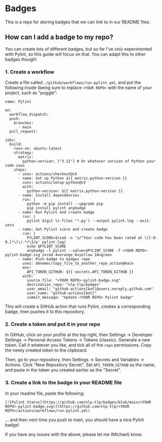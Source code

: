 # Badges

This is a repo for storing badges that we can link to in our README files.

## How can I add a badge to my repo?

You can create lots of different badges, but so far I've only experimented with Pylint, so this guide will focus on that. You can adapt this to other badges though!

### 1. Create a workflow

Create a file called `./github/workflows/run-pylint.yml`, and put the following inside (being sure to replace `<YOUR REPO>` with the name of your project, such as "puggle":

    name: Pylint

    on:
      workflow_dispatch:
      push:
        branches:
          - main
      pull_request:
    
    jobs:
      build:
        runs-on: ubuntu-latest
        strategy:
          matrix:
            python-version: ["3.11"] # Or whatever version of Python your code uses
        steps:
          - uses: actions/checkout@v3
          - name: Set up Python ${{ matrix.python-version }}
            uses: actions/setup-python@v3
            with:
              python-version: ${{ matrix.python-version }}
          - name: Install dependencies
            run: |
              python -m pip install --upgrade pip
              pip install pylint anybadge
          - name: Run Pylint and create badge
            run: |
              pylint $(git ls-files '*.py') --output pylint.log --exit-zero
          - name: Get Pylint score and create badge
            run: |
              PYLINT_SCORE=$(sed -n 's/^Your code has been rated at \([-0-9.]*\)\/.*/\1/p' pylint.log)
              echo $PYLINT_SCORE
              anybadge -l pylint --value=$PYLINT_SCORE -f <YOUR REPO>-pylint-badge.svg 2=red 4=orange 8=yellow 10=green
          - name: Push badge to badges repo
            uses: dmnemec/copy_file_to_another_repo_action@main
            env:
              API_TOKEN_GITHUB: ${{ secrets.API_TOKEN_GITHUB }}
            with:
              source_file: "<YOUR REPO>-pylint-badge.svg"
              destination_repo: "nlp-tlp/badges"
              user_email: "github-actions[bot]@users.noreply.github.com"
              user_name: "github-actions[bot]"
              commit_message: "Update <YOUR REPO> Pylint badge"

This will create a GitHub action that runs Pylint, creates a corresponding badge, then pushes it to this repository.

### 2. Create a token and put it in your repo

In GitHub, click on your profile at the top right, then Settings -> Developer Settings -> Personal Access Tokens -> Tokens (classic). Generate a new token. Call it whatever you like, and tick all of the `repo` permissions. Copy the newly created token to the clipboard.

Then, go to your repository, then Settings -> Secrets and Variables -> Actions. Click "New Repository Secret". Set `API_TOKEN_GITHUB` as the name, and paste in the token you created earlier as the "Secret".

### 3. Create a link to the badge in your README file

In your readme file, paste the following:

    [![Pylint Status](https://github.com/nlp-tlp/badges/blob/main/<YOUR REPO>-pylint-badge.svg)](https://github.com/nlp-tlp/<YOUR REPO>/actions/workflows/run-pylint.yml)

... and then next time you push to main, you should have a nice Pylint badge!

If you have any issues with the above, please let me (Michael) know.
